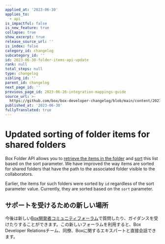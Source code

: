 ```yaml
---
applied_at: '2023-06-30'
applies_to:
  - api
is_impactful: false
is_new_feature: true
collapse: true
show_excerpt: true
release_source_url: ''
is_index: false
category_id: changelog
subcategory_id: ''
id: 2023-06-30-folder-items-api-update
rank: null
total_steps: null
type: changelog
sibling_id: ''
parent_id: changelog
next_page_id: ''
previous_page_id: 2023-06-26-integration-mappings-guide
source_url: >-
  https://github.com/box/box-developer-changelog/blob/main/content/2023/06-30-folder-items-api-update.md
published_at: '2023-06-30'
fullyTranslated: true
---
```

# Updated sorting of folder items for shared folders

Box Folder API allows you to [retrieve the items in the folder][1] and [sort][2] this list based on the sort parameter. We have improved the way items are sorted for shared folders that have the path to the associated folder visible to the collaborators.

Earlier, the items for such folders were sorted by `id` regardless of the sort parameter value. Currently, they are sorted based on the `sort` parameter.

## サポートを受けるための新しい場所

今後は新しい[Box開発者コミュニティフォーラム][3]で質問したり、ガイダンスを受けたりすることができます。この新しいフォーラムを利用すると、Box Developer Relationsチーム、同僚、Boxに関するエキスパートと直接会話できます。

[1]: e://get-folders-id-items

[2]: e://get-folders-id-items#param-sort

[3]: https://forum.box.com/
